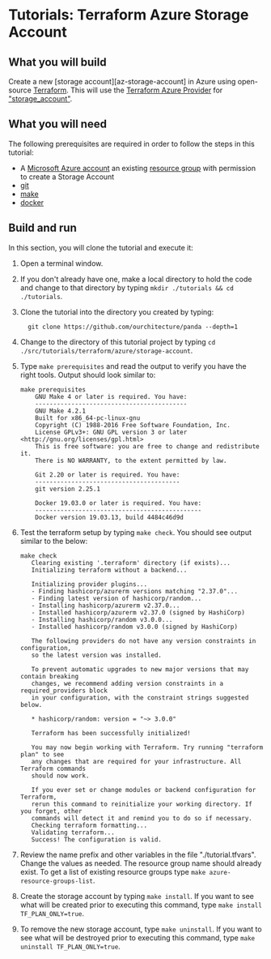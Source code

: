 # Tutorials: Terraform Azure Storage Account

## What you will build

Create a new [storage account][az-storage-account] in Azure using open-source [Terraform][terraform]. This will use the [Terraform Azure Provider][terraform-azurerm] for ["storage_account"][terraform-storage_account].

## What you will need

The following prerequisites are required in order to follow the steps in this tutorial:

- A [Microsoft Azure account][azure-account] an existing [resource group][tutorials-resource-group] with permission to create a Storage Account
- [git][git]
- [make][make]
- [docker][docker]

## Build and run

In this section, you will clone the tutorial and execute it:

1. Open a terminal window.

2. If you don't already have one, make a local directory to hold the code and change to that directory by typing `mkdir ./tutorials && cd ./tutorials`.

3. Clone the tutorial into the directory you created by typing:

   ```shell
     git clone https://github.com/ourchitecture/panda --depth=1
   ```

4. Change to the directory of this tutorial project by typing `cd ./src/tutorials/terraform/azure/storage-account`.

5. Type `make prerequisites` and read the output to verify you have the right tools. Output should look similar to:

   ```shell
   make prerequisites
       GNU Make 4 or later is required. You have:
       ------------------------------------------
       GNU Make 4.2.1
       Built for x86_64-pc-linux-gnu
       Copyright (C) 1988-2016 Free Software Foundation, Inc.
       License GPLv3+: GNU GPL version 3 or later <http://gnu.org/licenses/gpl.html>
       This is free software: you are free to change and redistribute it.
       There is NO WARRANTY, to the extent permitted by law.

       Git 2.20 or later is required. You have:
       ----------------------------------------
       git version 2.25.1

       Docker 19.03.0 or later is required. You have:
       ----------------------------------------------
       Docker version 19.03.13, build 4484c46d9d
   ```

6. Test the terraform setup by typing `make check`. You should see output similar to the below:

   ```shell
   make check
      Clearing existing '.terraform' directory (if exists)...
      Initializing terraform without a backend...

      Initializing provider plugins...
      - Finding hashicorp/azurerm versions matching "2.37.0"...
      - Finding latest version of hashicorp/random...
      - Installing hashicorp/azurerm v2.37.0...
      - Installed hashicorp/azurerm v2.37.0 (signed by HashiCorp)
      - Installing hashicorp/random v3.0.0...
      - Installed hashicorp/random v3.0.0 (signed by HashiCorp)

      The following providers do not have any version constraints in configuration,
      so the latest version was installed.

      To prevent automatic upgrades to new major versions that may contain breaking
      changes, we recommend adding version constraints in a required_providers block
      in your configuration, with the constraint strings suggested below.

      * hashicorp/random: version = "~> 3.0.0"

      Terraform has been successfully initialized!

      You may now begin working with Terraform. Try running "terraform plan" to see
      any changes that are required for your infrastructure. All Terraform commands
      should now work.

      If you ever set or change modules or backend configuration for Terraform,
      rerun this command to reinitialize your working directory. If you forget, other
      commands will detect it and remind you to do so if necessary.
      Checking terraform formatting...
      Validating terraform...
      Success! The configuration is valid.
   ```

7. Review the name prefix and other variables in the file "./tutorial.tfvars". Change the values as needed. The resource group name should already exist. To get a list of existing resource groups type `make azure-resource-groups-list`.

8. Create the storage account by typing `make install`. If you want to see what will be created prior to executing this command, type `make install TF_PLAN_ONLY=true`.

9. To remove the new storage account, type `make uninstall`. If you want to see what will be destroyed prior to executing this command, type `make uninstall TF_PLAN_ONLY=true`.

[az-storage-acocunt]: https://docs.microsoft.com/en-us/azure/storage/common/storage-account-overviewmanage-resource-groups-portal#what-is-a-resource-group
[terraform]: https://www.terraform.io/intro/index.html
[azure-account]: https://azure.microsoft.com/en-us/free/
[azure-geo]: https://azure.microsoft.com/en-us/global-infrastructure/geographies/
[git]: ../../../../tools/git/#readme
[make]: ../../../../tools/make/#readme
[docker]: ../../../../tools/docker/#readme
[terraform-azurerm]: https://registry.terraform.io/providers/hashicorp/azurerm/latest/docs
[terraform-storage_account]: https://www.terraform.io/docs/providers/azurerm/r/storage_account.html
[tutorials-resource-group]: ../resource-group/#readme
[tf-workflow]: https://www.terraform.io/guides/core-workflow.html
